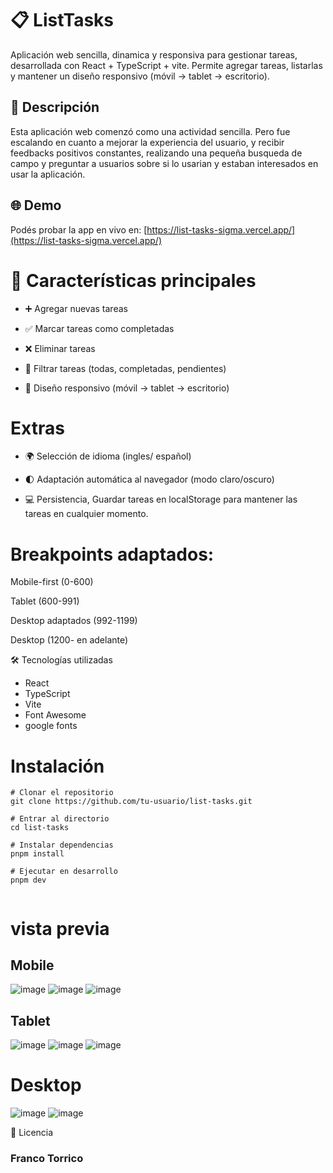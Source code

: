 
# 📋 ListTasks

Aplicación web sencilla, dinamica y responsiva para gestionar tareas, desarrollada con React + TypeScript + vite.
Permite agregar tareas, listarlas y mantener un diseño responsivo (móvil → tablet → escritorio).

## 📝 Descripción

Esta aplicación web comenzó como una actividad sencilla. Pero fue escalando en cuanto a mejorar la experiencia del usuario, y recibir feedbacks positivos constantes, realizando una pequeña busqueda de campo y preguntar a usuarios sobre si lo usarian y estaban interesados en usar la aplicación.

## 🌐 Demo

Podés probar la app en vivo en: [https://list-tasks-sigma.vercel.app/](https://list-tasks-sigma.vercel.app/)


# 🚀 Características principales

- ➕ Agregar nuevas tareas

- ✅ Marcar tareas como completadas

- ❌ Eliminar tareas

- 🔎 Filtrar tareas (todas, completadas, pendientes)

- 📱 Diseño responsivo (móvil → tablet → escritorio)

# Extras

- 🌍 Selección de idioma (ingles/ español)

- 🌓 Adaptación automática al navegador (modo claro/oscuro) 

- 💻 Persistencia, Guardar tareas en localStorage para mantener las tareas en cualquier momento.


# Breakpoints adaptados:

Mobile-first (0-600)

Tablet (600-991)

Desktop adaptados (992-1199)

Desktop (1200- en adelante)

🛠️ Tecnologías utilizadas

- React
- TypeScript
- Vite
- Font Awesome
- google fonts

# Instalación

```
# Clonar el repositorio
git clone https://github.com/tu-usuario/list-tasks.git

# Entrar al directorio
cd list-tasks

# Instalar dependencias
pnpm install

# Ejecutar en desarrollo
pnpm dev


```

# vista previa

 ## Mobile
![image](./img/mobile.PNG)
![image](./img/save-all-mobile.PNG)
![image](./img/save-completed-mobile.PNG)

 ## Tablet

 ![image](./img/tablet.PNG)
![image](./img/save-all-tablet.PNG)
![image](./img/save-pending-tablet.PNG)

# Desktop

 ![image](./img/desktop.PNG)
 ![image](./img/save-all-pc.PNG)



📄 Licencia

### Franco Torrico

